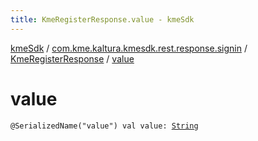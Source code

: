 ```yaml
---
title: KmeRegisterResponse.value - kmeSdk
---
```


[kmeSdk](../../index.html) / [com.kme.kaltura.kmesdk.rest.response.signin](../index.html) / [KmeRegisterResponse](index.html) / [value](./value.html)

# value

`@SerializedName("value") val value: `[`String`](https://kotlinlang.org/api/latest/jvm/stdlib/kotlin/-string/index.html)